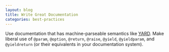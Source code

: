 ```yaml
---
layout: blog
title: Write Great Documentation
categories: best-practices
---
```


Use documentation that has machine-parseable semantics like [YARD](http://yardoc.org/ "Yay, a documentation tool!"). Make liberal use of `@param`, `@option`, `@return`, `@raise`, `@yield`, `@yieldparam`, and `@yieldreturn` (or their equivalents in your documentation system).
